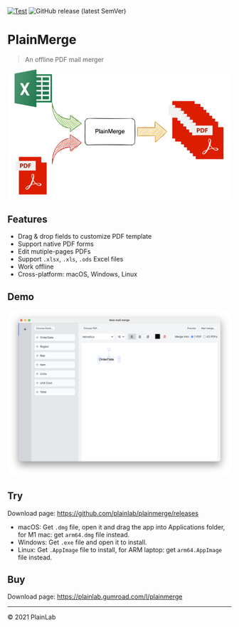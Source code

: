 [![Test](https://github.com/plainlab/plainmerge/actions/workflows/test.yml/badge.svg)](https://github.com/plainlab/plainmerge/actions/workflows/test.yml)
![GitHub release (latest SemVer)](https://img.shields.io/github/v/release/plainlab/plainmerge)

# PlainMerge

> An offline PDF mail merger

![PlainMerge](./.erb/assets/plainmerge.png)

## Features

- Drag & drop fields to customize PDF template
- Support native PDF forms
- Edit mutiple-pages PDFs
- Support `.xlsx`, `.xls`, `.ods` Excel files
- Work offline
- Cross-platform: macOS, Windows, Linux

## Demo

![Demo](./.erb/assets/demo.png)

## Try

Download page: https://github.com/plainlab/plainmerge/releases

- macOS: Get `.dmg` file, open it and drag the app into Applications folder, for M1 mac: get `arm64.dmg` file instead.
- Windows: Get `.exe` file and open it to install.
- Linux: Get `.AppImage` file to install, for ARM laptop: get `arm64.AppImage` file instead.

## Buy

Download page: https://plainlab.gumroad.com/l/plainmerge

---

&copy; 2021 PlainLab
